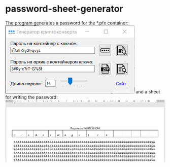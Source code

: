 # password-sheet-generator
The program generates a password for the *.pfx container:
<img src='https://github.com/sergiomarotco/password-sheet-generator/blob/master/Interface.png' />
and a sheet for writing the password:
<img src='https://github.com/sergiomarotco/password-sheet-generator/blob/master/output_example.png' />
